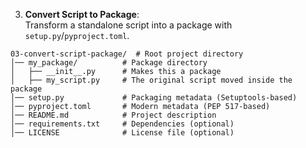 3. **Convert Script to Package**:  
   Transform a standalone script into a package with `setup.py`/`pyproject.toml`.


```
03-convert-script-package/  # Root project directory
│── my_package/          # Package directory
│   ├── __init__.py      # Makes this a package
│   ├── my_script.py     # The original script moved inside the package
│── setup.py             # Packaging metadata (Setuptools-based)
│── pyproject.toml       # Modern metadata (PEP 517-based)
│── README.md            # Project description
│── requirements.txt     # Dependencies (optional)
│── LICENSE              # License file (optional)
```